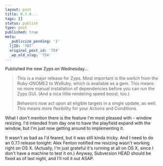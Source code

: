 ```yaml
---
layout: post
title: 0.7.0...
tags: []
status: publish
type: post
published: true
meta:
  _publicize_pending: '1'
  ljID: '707'
  original_post_id: '754'
  _wp_old_slug: '754'
---
```

Published the new Zyps on Wednesday...

<blockquote>This is a major release for Zyps. Most important is the switch from the Ruby-GNOME2 to WxRuby, which is available as a gem. This means no more manual installation of dependencies before you can run the Zyps GUI. (And a nice little rendering speed boost, too.)

Behaviors now act upon all eligible targets in a single update, as well. This means more flexibility for your Actions and Conditions.</blockquote>

What I don't mention there is the feature I'm most pleased with - window resizing.  I'd intended from day one to have the playfield expand with the window, but I'm just now getting around to implementing it.

It wasn't as bad as I'd feared, but it was still kinda tricky.  And I need to do an 0.7.1 release tonight: Alex Fenton notified me resizing wasn't working right on OS X.  (Actually, I'm just grateful it's running at all on OS X, since I don't have a machine to test it on.)  Anyway, Subversion HEAD should be fixed as of last night, and I'll roll it out ASAP.
